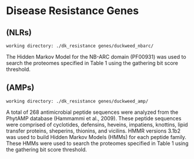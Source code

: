# Disease Resistance Genes

## (NLRs)

`working directory: ./dk_resistance genes/duckweed_nbarc/`

The Hidden Markov Model for the NB-ARC domain (PF00931) was used to search the proteomes specified in Table 1 using the gathering bit score threshold.


## (AMPs)

`working directory: ./dk_resistance genes/duckweed_amp/`

A total of 268 antimicrobial peptide sequences were analyzed from the PhytAMP database (Hammammi et al., 2009). These peptide sequences were comprised of cyclotides, defensins, heveins, impatiens, knottins, lipid transfer proteins, sheperins, thionins, and vicilins. HMMR versions 3.1b2 was used to build Hidden Markov Models (HMMs) for each peptide family. These HMMs were used to search the proteomes specified in Table 1 using the gathering bit score threshold.

 
 
